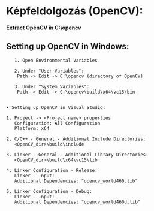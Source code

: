 # Képfeldolgozás (OpenCV):

   **Extract OpenCV in C:\opencv**

   ## Setting up OpenCV in Windows:
    
       1. Open Environmental Variables
    
       2. Under "User Variables":
        Path -> Edit -> C:\opencv (directory of OpenCV)

       3. Under "System Variables":
        Path -> Edit -> C:\opencv\build\x64\vc15\bin


    • Setting up OpenCV in Visual Studio: 

    1. Project -> <Project name> properties
       Configuration: All Configuration
       Platform: x64

    2. C/C++ - General - Additional Include Directories:
       <OpenCV_dir>\build\include

    3. Linker - General - Additional Library Directories:
       <OpenCV_dir>\build\x64\vc15\lib

    4. Linker Configuration - Release:
       Linker - Input:
       Additional Dependencies: "opencv_world460.lib"

    5. Linker Configuration - Debug:
       Linker - Input:
       Additional Dependencies: "opencv_world460d.lib"
